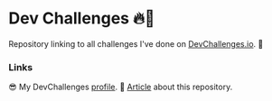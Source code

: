 # Dev Challenges 🔥🤘

Repository linking to all challenges I've done on [DevChallenges.io]. 🎉

### Links

😎 My DevChallenges [profile].
📃 [Article] about this repository.

[devchallenges.io]: https://devchallenges.io/
[profile]: https://devchallenges.io/profile/Sciv9zfRD8bScT40Ftot
[article]: https://dev.to/thinkverse/using-devchallenges-io-to-learn-about-git-submodules-2kl3
